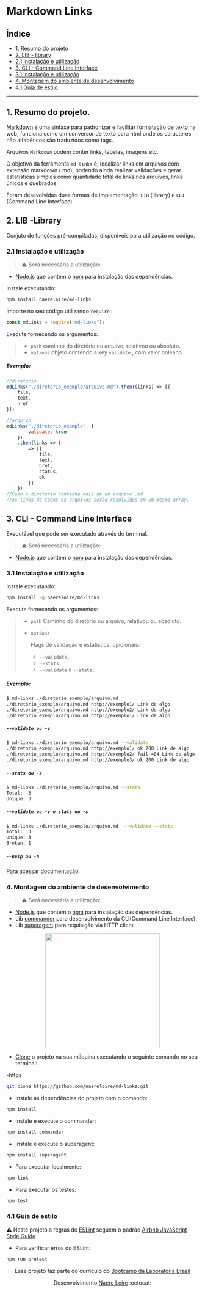 # Markdown Links

## Índice

- [1. Resumo do projeto](#1-resumo-do-projeto)
- [2. LIB - library](#2-lib-library)
- [2.1 Instalação e utilização](#2.1-instalação-e-utilização)
- [3. CLI - Command Line Interface](#3-cli-command-line-interface)
- [3.1 Instalação e utilização](#3.1-instalação-e-utilização)
- [4. Montagem do ambiente de desenvolvimento](#4-montagem-do-ambiente-de-desenvolvimento)
- [4.1 Guia de estilo](#4.1-guia-de-estilo)

---

## 1. Resumo do projeto.

[Markdown](https://github.com/adam-p/markdown-here/wiki/Markdown-Cheatsheet) é uma sintaxe para padronizar e facilitar formatação de texto na web, funciona como um conversor de texto para html onde os caracteres não alfabéticos são traduzidos como tags.

Arquivos `Markdown` podem conter links, tabelas, imagens etc.

O objetivo da ferramenta `md links` é, localizar links em arquivos com extensão markdown (.md), podendo ainda realizar validações e gerar estatísticas simples como quantidade total de links nos arquivos, links únicos e quebrados.

Foram desevolvidas duas formas de implementação, `LIB` (library) e `CLI` (Command Line Interface).

## 2. LIB -Library

Conjuto de funções pré-compiladas, disponíveis para utilização no código.

### 2.1 Instalação e utilização

> :warning: Será necessária a utilização:

- [Node.js](https://nodejs.org/) que contém o [npm](https://docs.npmjs.com/) para instalação das dependências.

Instale executando:

```sh
npm install naereloire/md-links
```

Importe no seu código utilizando `require` :

```js
const mdLinks = require("md-links");
```

Execute fornecendo os argumentos:

> - `path`
>   caminho do diretório ou arquivo, relativou ou absoluto.
> - `options`
>   objeto contendo a key `validate` , com valor boleano.

##### Exemplo:

```js
//diretório
mdLinks("./diretorio_exemplo/arquivo.md").then((links) => [{
    file,
    text,
    href
}])

//arquivo
mdLinks("./diretorio_exemplo", {
        validate: true
    })
    .then(links => {
        => [{
            file,
            text,
            href,
            status,
            ok
        }]
    })
//Caso o diretório contenha mais de um arquivo .md
//os links de todos os arquivos serão resolvidos em um mesmo array.
```

## 3. CLI - Command Line Interface

Executável que pode ser executado através do terminal.

> :warning: Será necessária a utilização:

- [Node.js](https://nodejs.org/) que contém o [npm](https://docs.npmjs.com/) para instalação das dependências.

### 3.1 Instalação e utilização

Instale executando:

```sh
npm install -g naereloire/md-links
```

Execute fornecendo os argumentos:

> - `path`
>   Caminho do diretório ou arquivo, relativou ou absoluto.
>
> - `options`
>
>   Flags de validação e estatística, opicionais:
>
>   - `--validate.`
>   - `--stats.`
>   - `--validate` e `--stats.`

##### Exemplo:

```sh
$ md-links ./diretorio_exemplo/arquivo.md
./diretorio_exemplo/arquivo.md http://exemplo1/ Link de algo
./diretorio_exemplo/arquivo.md http://exemplo2/ Link de algo
./diretorio_exemplo/arquivo.md http://exemplo1/ Link de algo
```

##### `--validate ou -v`

```sh
$ md-links ./diretorio_exemplo/arquivo.md --validate
./diretorio_exemplo/arquivo.md http://exemplo1/ ok 200 Link de algo
./diretorio_exemplo/arquivo.md http://exemplo2/ fail 404 Link de algo
./diretorio_exemplo/arquivo.md http://exemplo3/ ok 200 Link de algo
```

##### `--stats ou -s`

```sh
$ md-links ./diretorio_exemplo/arquivo.md --stats
Total:  3
Unique: 3
```

##### `--validate ou -v e stats ou -s`

```sh
$ md-links ./diretorio_exemplo/arquivo.md  --validate --stats
Total:  3
Unique: 3
Broken: 1
```

##### `--help ou -h`

Para acessar documentação.

### 4. Montagem do ambiente de desenvolvimento

> :warning: Será necessária a utilização:

- [Node.js](https://nodejs.org/) que contém o [npm](https://docs.npmjs.com/) para instalação das dependências.
- Lib [commander](https://github.com/tj/commander.js/) para desenvolvimento da CLI(Command Line Interface).
- Lib [superagent](https://github.com/visionmedia/superagent) para requisição via HTTP client

<p align="center">
<img src="https://media.giphy.com/media/11BbGyhVmk4iLS/giphy.gif" width="300" heigth="300"> 
</p>

- [Clone](https://help.github.com/articles/cloning-a-repository/) o projeto na sua máquina executando o seguinte comando no seu terminal:

-https

```sh
git clone https://github.com/naereloire/md-links.git
```

- Instale as dependências do projeto com o comando:

```sh
npm install
```

- Instale e execute o commander:

```sh
npm install commander
```

- Instale e execute o superagent:

```sh
npm install superagent
```

- Para executar localmente:

```sh
npm link
```

- Para executar os testes:

```sh
npm test
```

### 4.1 Guia de estilo

:warning: Neste projeto a regras de [ESLint](https://eslint.org/) seguem o padrão [Airbnb JavaScript Style Guide](https://github.com/armoucar/javascript-style-guide)

- Para verificar erros do ESLint:

```sh
npm run pretest
```

<center>

Esse projeto faz parte do currículo do [Bootcamp da Laboratória Brasil](https://www.laboratoria.la/br)

Desenvolvimento [Naere Loire](https://github.com/naereloire) :octocat:

</center>
